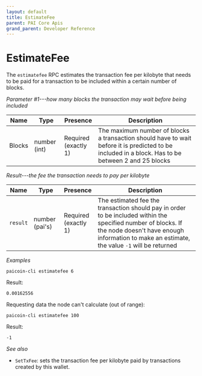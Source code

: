 ```yaml
---
layout: default
title: EstimateFee
parent: PAI Core Apis
grand_parent: Developer Reference
---
```


EstimateFee
========================

The `estimatefee` RPC estimates the transaction fee per kilobyte that needs to be paid for a transaction to be included within a certain number of blocks.

*Parameter #1---how many blocks the transaction may wait before being included*

| Name    | Type       | Presence                | Description
|---------|------------|-------------------------|-------------
|Blocks | number (int) | Required<br>(exactly 1) | The maximum number of blocks a transaction should have to wait before it is predicted to be included in a block. Has to be between 2 and 25 blocks 

*Result---the fee the transaction needs to pay per kilobyte*

| Name    | Type   | Presence                        | Description
|---------|--------|---------------------------------|-------------
|`result` | number (pai's) | Required<br>(exactly 1) | The estimated fee the transaction should pay in order to be included within the specified number of blocks.  If the node doesn't have enough information to make an estimate, the value `-1` will be returned

*Examples*

```
paicoin-cli estimatefee 6
```

Result:

```
0.00162556
```

Requesting data the node can't calculate (out of range):

```
paicoin-cli estimatefee 100
```

Result:

```
-1
```

*See also*

* `SetTxFee`: sets the transaction fee per kilobyte paid by transactions created by this wallet.
